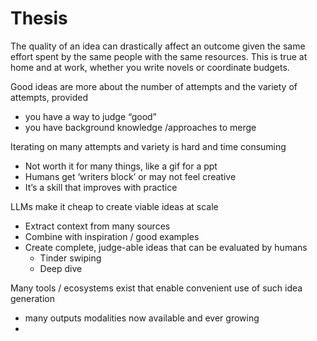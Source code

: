 # Thesis

The quality of an idea can drastically affect an outcome given the same effort spent by the same people with the same
resources. This is true at home and at work, whether you write novels or coordinate budgets.

Good ideas are more about the number of attempts and the variety of attempts, provided

- you have a way to judge “good”
- you have background knowledge /approaches to merge

Iterating on many attempts and variety is hard and time consuming

- Not worth it for many things, like a gif for a ppt
- Humans get ‘writers block’ or may not feel creative
- It’s a skill that improves with practice

LLMs make it cheap to create viable ideas at scale

- Extract context from many sources
- Combine with inspiration / good examples
- Create complete, judge-able ideas that can be evaluated by humans
    - Tinder swiping
    - Deep dive

Many tools / ecosystems exist that enable convenient use of such idea generation

- many outputs modalities now available and ever growing
- 